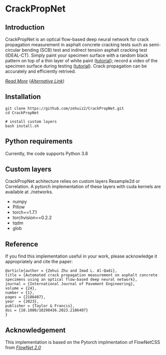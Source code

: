 # CrackPropNet

## Introduction

CrackPropNet is an optical flow-based deep neural network for crack propagation measurement in asphalt concrete cracking tests such as semi-circular bending (SCB) test and indirect tension asphalt cracking test (IDEAL-CT). Simply paint your specimen surface with a random black pattern on top of a thin layer of white paint ([tutorial](https://www.youtube.com/)); record a video of the specimen surface during testing ([tutorial](https://www.youtube.com/)). Crack propagation can be accurately and efficiently retrived. 

[*Read More*](https://www.tandfonline.com/doi/full/10.1080/10298436.2023.2186407) ([*Alternative Link*](Zhu_Al_Qadi_2023.pdf))

## Installation

```
git clone https://github.com/zehuiz2/CrackPropNet.git
cd CrackPropNet

# install custom layers
bash install.sh
```

## Python requirements

Currently, the code supports Python 3.8


## Custom layers

CrackPropNet achitecture relies on custom layers Resample2d or Correlation.
A pytorch implementation of these layers with cuda kernels are available at ./networks.
* numpy
* Pillow
* torch==1.7.1
* torchvision==0.2.2
* tqdm
* glob


## Reference

If you find this implementation useful in your work, please acknowledge it appropriately and cite the paper:

````
@article{author = {Zehui Zhu and Imad L. Al-Qadi},
title = {Automated crack propagation measurement on asphalt concrete specimens using an optical flow-based deep neural network},
journal = {International Journal of Pavement Engineering},
volume = {24},
number = {1},
pages = {2186407},
year  = {2023},
publisher = {Taylor & Francis},
doi = {10.1080/10298436.2023.2186407}
}
````

## Acknowledgement

This implementation is based on the Pytorch implmentation of FlowNetCSS from [*FlowNet 2.0*](https://github.com/NVIDIA/flownet2-pytorch)
